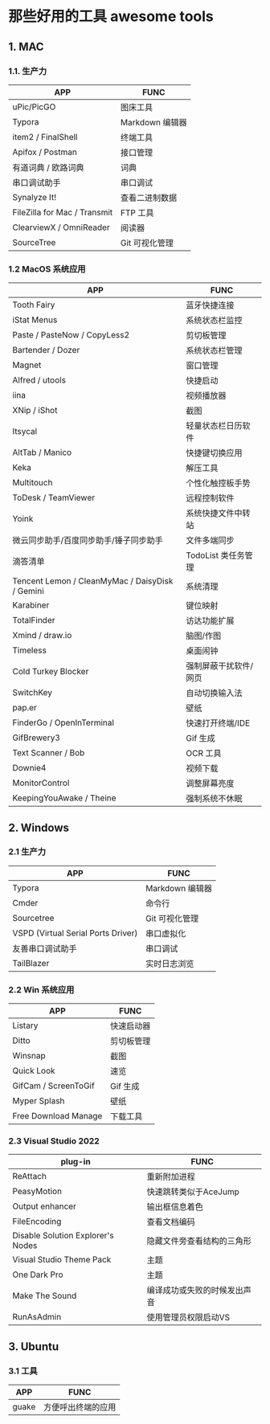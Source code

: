 # 那些好用的工具 awesome tools



## 1. MAC
### 1.1. 生产力

| APP                          | FUNC         |
|------------------------------|--------------|
| uPic/PicGO                   | 图床工具         |
| Typora                       | Markdown 编辑器 |
| item2 / FinalShell           | 终端工具         |
| Apifox / Postman             | 接口管理         |
| 有道词典 / 欧路词典                  | 词典           |
| 串口调试助手                       | 串口调试         |
| Synalyze It!                 | 查看二进制数据      |
| FileZilla for Mac / Transmit | FTP 工具       |
| ClearviewX / OmniReader      | 阅读器          |
| SourceTree                   | Git 可视化管理    |


### 1.2 MacOS 系统应用

| APP                                             | FUNC           |
|-------------------------------------------------|----------------|
| Tooth Fairy                                     | 蓝牙快捷连接         |
| iStat Menus                                     | 系统状态栏监控        |
| Paste / PasteNow / CopyLess2                    | 剪切板管理          |
| Bartender / Dozer                               | 系统状态栏管理        |
| Magnet                                          | 窗口管理           |
| Alfred / utools                                 | 快捷启动           |
| iina                                            | 视频播放器          |
| XNip / iShot                                    | 截图             |
| Itsycal                                         | 轻量状态栏日历软件      |
| AltTab / Manico                                 | 快捷键切换应用        |
| Keka                                            | 解压工具           |
| Multitouch                                      | 个性化触控板手势       |
| ToDesk / TeamViewer                             | 远程控制软件         |
| Yoink                                           | 系统快捷文件中转站      |
| 微云同步助手/百度同步助手/锤子同步助手                            | 文件多端同步         |
| 滴答清单                                            | TodoList 类任务管理 |
| Tencent Lemon / CleanMyMac / DaisyDisk / Gemini | 系统清理           |
| Karabiner                                       | 键位映射           |
| TotalFinder                                     | 访达功能扩展         |
| Xmind / draw.io                                 | 脑图/作图          |
| Timeless                                        | 桌面闹钟           |
| Cold Turkey Blocker                             | 强制屏蔽干扰软件/网页    |
| SwitchKey                                       | 自动切换输入法        |
| pap.er                                          | 壁纸             |
| FinderGo / OpenInTerminal                       | 快速打开终端/IDE     |
| GifBrewery3                                     | Gif 生成         |
| Text Scanner / Bob                              | OCR 工具         |
| Downie4                                         | 视频下载           |
| MonitorControl                                  | 调整屏幕亮度         |
| KeepingYouAwake / Theine                        | 强制系统不休眠        |

## 2. Windows

### 2.1 生产力

| APP                                | FUNC         |
|------------------------------------|--------------|
| Typora                             | Markdown 编辑器 |
| Cmder                              | 命令行          |
| Sourcetree                         | Git 可视化管理    |
| VSPD (Virtual Serial Ports Driver) | 串口虚拟化        |
| 友善串口调试助手                           | 串口调试         |
| TailBlazer                         | 实时日志浏览       |

### 2.2 Win 系统应用

| APP                  | FUNC   |
|----------------------|--------|
| Listary              | 快速启动器  |
| Ditto                | 剪切板管理  |
| Winsnap              | 截图     |
| Quick Look           | 速览     |
| GifCam / ScreenToGif | Gif 生成 |
| Myper Splash         | 壁纸     |
| Free Download Manage | 下载工具   |

### 2.3 Visual Studio 2022

| plug-in                  | FUNC   |
|----------------------|--------|
| ReAttach             | 重新附加进程  |
| PeasyMotion          | 快速跳转类似于AceJump  |
| Output enhancer      | 输出框信息着色  |
| FileEncoding         | 查看文档编码  |
| Disable Solution Explorer's Nodes  | 隐藏文件旁查看结构的三角形  |
| Visual Studio Theme Pack  | 主题  |
| One Dark Pro         | 主题  |
| Make The Sound       | 编译成功或失败的时候发出声音  |
| RunAsAdmin       | 使用管理员权限启动VS  |


## 3. Ubuntu

### 3.1 工具

| APP                  | FUNC   |
|----------------------|--------|
| guake              | 方便呼出终端的应用  |

